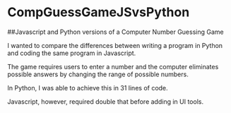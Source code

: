 # CompGuessGameJSvsPython
##Javascript and Python versions of a Computer Number Guessing Game

I wanted to compare the differences between writing a program in Python and coding the same program in Javascript. 

The game requires users to enter a number and the computer eliminates possible answers by changing the range of possible numbers. 

In Python, I was able to achieve this in 31 lines of code. 

Javascript, however, required double that before adding in UI tools.
